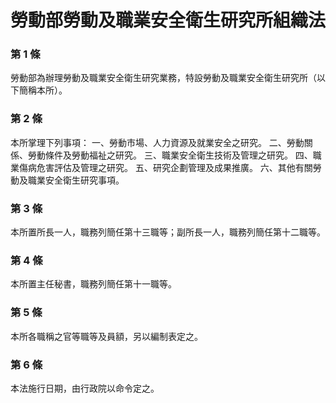 # 勞動部勞動及職業安全衛生研究所組織法

### 第 1 條

勞動部為辦理勞動及職業安全衛生研究業務，特設勞動及職業安全衛生研究所（以下簡稱本所）。

### 第 2 條

本所掌理下列事項：
一、勞動市場、人力資源及就業安全之研究。
二、勞動關係、勞動條件及勞動福祉之研究。
三、職業安全衛生技術及管理之研究。
四、職業傷病危害評估及管理之研究。
五、研究企劃管理及成果推廣。
六、其他有關勞動及職業安全衛生研究事項。

### 第 3 條

本所置所長一人，職務列簡任第十三職等；副所長一人，職務列簡任第十二職等。

### 第 4 條

本所置主任秘書，職務列簡任第十一職等。

### 第 5 條

本所各職稱之官等職等及員額，另以編制表定之。

### 第 6 條

本法施行日期，由行政院以命令定之。
